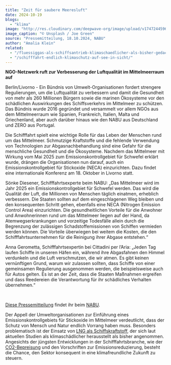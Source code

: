 ```yaml
---
title: "Zeit für saubere Meeresluft"
date: 2024-10-19
blogs: 
  - "klima"
image: "http://res.cloudinary.com/deepwave-org/image/upload/v1747244596/deepwave.org/schiff_abgas_schornstein_joe-green-unsplash-scaled.jpg"
image_caption: "© Unsplash / Joe Green"
source: "Pressemitteilung, 18.10.2024, NABU"
author: "Amalia Klein"
related: 
  - "/fluessiggas-als-schiffsantrieb-klimaschaedlicher-als-bisher-gedacht/"
  - "/schifffahrt-endlich-klimaschutz-auf-see-in-sicht/"
---
```


**NGO-Netzwerk ruft zur Verbesserung der Luftqualität im Mittelmeerraum auf**

Berlin/Livorno - Ein Bündnis von Umwelt-Organisationen fordert strengere Regulierungen, um die Luftqualität zu verbessern und damit die Gesundheit von mehr als 260 Millionen Bürgern sowie die marinen Ökosysteme vor den schädlichen Auswirkungen des Schiffsverkehrs im Mittelmeer zu schützen. Das Bündnis wurde 2016 gegründet und versammelt vor allem NGOs aus dem Mittelmeerraum wie Spanien, Frankreich, Italien, Malta und Griechenland, aber auch darüber hinaus wie den NABU aus Deutschland und ZERO aus Portugal.

Die Schifffahrt spielt eine wichtige Rolle für das Leben der Menschen rund um das Mittelmeer. Schmutzige Kraftstoffe und die fehlende Verwendung von Technologien zur Abgasnachbehandlung sind eine Gefahr für die menschliche Gesundheit und die Ökosysteme. Nachdem das Mittelmeer mit Wirkung vom Mai 2025 zum Emissionskontrollgebiet für Schwefel erklärt wurde, drängen die Organisationen nun darauf, auch ein Emissionskontrollgebiet für Stickoxide (NECA) einzurichten. Dazu findet eine internationale Konferenz am 18. Oktober in Livorno statt.

Sönke Diesener, Schifffahrtsexperte beim NABU: „Das Mittelmeer wird im Jahr 2025 ein Emissionskontrollgebiet für Schwefel werden. Das wird die Qualität der Luft, die Millionen von Menschen täglich einatmen, erheblich verbessern. Die Staaten sollten auf dem eingeschlagenen Weg bleiben und den konsequenten Schritt gehen, ebenfalls eine NECA (Nitrogen Emission Control Area) einzurichten. Die gesundheitlichen Vorteile für die Anwohner und Anwohnerinnen rund um das Mittelmeer liegen auf der Hand, da Atemwegserkrankungen und vorzeitige Todesfälle allein durch die Begrenzung der zulässigen Schadstoffemissionen von Schiffen vermieden werden können. Die Vorteile überwiegen bei weitem die Kosten, die den Schifffahrtsunternehmen für die Reinigung ihrer Abgase entstehen.“

Anna Gerometta, Schifffahrtsexpertin bei Cittadini per l’Aria: „Jeden Tag laufen Schiffe in unseren Häfen ein, während ihre Abgasfahnen den Himmel verdunkeln und die Luft verschmutzen, die wir atmen. Es gibt keinen vernünftigen Grund, warum wir zulassen sollten, dass Schiffe von einer gemeinsamen Regulierung ausgenommen werden, die beispielsweise auch für Autos gelten. Es ist an der Zeit, dass die Staaten Maßnahmen ergreifen und dass Reedereien die Verantwortung für ihr schädliches Verhalten übernehmen.“

 

[Diese Pressemitteilung](https://www.nabu.de/presse/pressemitteilungen/index.php?popup=true&show=42022&db=presseservice) findet ihr beim [NABU](https://www.nabu.d).

Der Appell der Umweltorganisationen zur Einführung eines Emissionskontrollgebiets für Stickoxide im Mittelmeer verdeutlicht, dass der Schutz von Mensch und Natur endlich Vorrang haben muss. Besonders problematisch ist der Einsatz von [LNG als Schiffskraftstoff](https://www.deepwave.org/fluessiggas-als-schiffsantrieb-klimaschaedlicher-als-bisher-gedacht/), der sich laut aktuellen Studien als klimaschädlicher herausstellt als bisher angenommen. Angesichts der jüngsten Entwicklungen in der Schifffahrtsbranche, wie der [CO2-Bepreisung](https://www.deepwave.org/schifffahrt-endlich-klimaschutz-auf-see-in-sicht/) und den Vorschriften zur Emissionsreduzierung, besteht die Chance, den Sektor konsequent in eine klimafreundliche Zukunft zu steuern.
